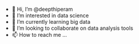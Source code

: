 - 👋 Hi, I’m @deepthiperam
- 👀 I’m interested in data science
- 🌱 I’m currently learning big data
- 💞️ I’m looking to collaborate on data analysis tools
- 📫 How to reach me ...

<!---
deepthiperam/deepthiperam is a ✨ special ✨ repository because its `README.md` (this file) appears on your GitHub profile.
You can click the Preview link to take a look at your changes.
--->
